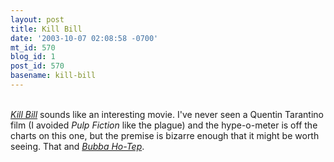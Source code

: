 ```yaml
---
layout: post
title: Kill Bill
date: '2003-10-07 02:08:58 -0700'
mt_id: 570
blog_id: 1
post_id: 570
basename: kill-bill
---
```

<br /><a href="http://www.filmstew.com/Content/ReviewsViews/Details.asp?ContentID=6947"><cite>Kill Bill</cite></a> sounds like an interesting movie. I've never seen a Quentin Tarantino film (I avoided <cite>Pulp Fiction</cite> like the plague) and the hype-o-meter is off the charts on this one, but the premise is bizarre enough that it might be worth seeing. That and <a href="http://www.bubbahotep.com/"><cite>Bubba Ho-Tep</cite></a>.<br /><br /><br />

